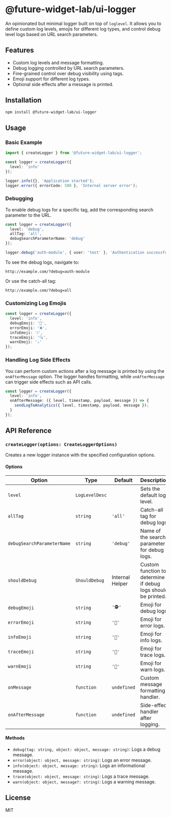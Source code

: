 # @future-widget-lab/ui-logger

An opinionated but minimal logger built on top of `loglevel`. It allows you to define custom log levels, emojis for different log types, and control debug level logs based on URL search parameters.

## Features

- Custom log levels and message formatting.
- Debug logging controlled by URL search parameters.
- Fine-grained control over debug visibility using tags.
- Emoji support for different log types.
- Optional side effects after a message is printed.

## Installation

```bash
npm install @future-widget-lab/ui-logger
```

## Usage

### Basic Example

```typescript
import { createLogger } from '@future-widget-lab/ui-logger';

const logger = createLogger({
  level: 'info'
});

logger.info({}, 'Application started');
logger.error({ errorCode: 500 }, 'Internal server error');
```

### Debugging

To enable debug logs for a specific tag, add the corresponding search parameter to the URL.

```typescript
const logger = createLogger({
  level: 'debug',
  allTag: 'all',
  debugSearchParameterName: 'debug'
});

logger.debug('auth-module', { user: 'test' }, 'Authentication successful');
```

To see the debug logs, navigate to:

```
http://example.com/?debug=auth-module
```

Or use the catch-all tag:

```
http://example.com/?debug=all
```

### Customizing Log Emojis

```typescript
const logger = createLogger({
  level: 'info',
  debugEmoji: '🐛',
  errorEmoji: '❌',
  infoEmoji: 'ℹ️',
  traceEmoji: '🔍',
  warnEmoji: '⚠️'
});
```

### Handling Log Side Effects

You can perform custom actions after a log message is printed by using the `onAfterMessage` option. The logger handles formatting, while `onAfterMessage` can trigger side effects such as API calls.

```typescript
const logger = createLogger({
  level: 'info',
  onAfterMessage: ({ level, timestamp, payload, message }) => {
    sendLogToAnalytics({ level, timestamp, payload, message });
  }
});
```

## API Reference

### `createLogger(options: CreateLoggerOptions)`

Creates a new logger instance with the specified configuration options.

#### Options

| Option                     | Type           | Default         | Description                                                   |
| -------------------------- | -------------- | --------------- | ------------------------------------------------------------- |
| `level`                    | `LogLevelDesc` |                 | Sets the default log level.                                   |
| `allTag`                   | `string`       | `'all'`         | Catch-all tag for debug logs.                                 |
| `debugSearchParameterName` | `string`       | `'debug'`       | Name of the search parameter for debug logs.                  |
| `shouldDebug`              | `ShouldDebug`  | Internal Helper | Custom function to determine if debug logs should be printed. |
| `debugEmoji`               | `string`       | `'🕵'`          | Emoji for debug logs.                                         |
| `errorEmoji`               | `string`       | `'📕'`          | Emoji for error logs.                                         |
| `infoEmoji`                | `string`       | `'📘'`          | Emoji for info logs.                                          |
| `traceEmoji`               | `string`       | `'📓'`          | Emoji for trace logs.                                         |
| `warnEmoji`                | `string`       | `'📒'`          | Emoji for warn logs.                                          |
| `onMessage`                | `function`     | `undefined`     | Custom message formatting handler.                            |
| `onAfterMessage`           | `function`     | `undefined`     | Side-effect handler after logging.                            |

#### Methods

- `debug(tag: string, object: object, message: string)`: Logs a debug message.
- `error(object: object, message: string)`: Logs an error message.
- `info(object: object, message: string)`: Logs an informational message.
- `trace(object: object, message: string)`: Logs a trace message.
- `warn(object: object, message?: string)`: Logs a warning message.

## License

MIT
